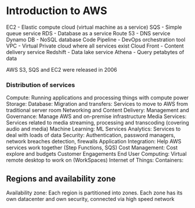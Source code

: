 # Introduction to AWS

EC2 - Elastic compute cloud (virtual machine as a service)
SQS - Simple queue service
RDS - Database as a service
Route 53 - DNS service
Dynamo DB - NoSQL database
Code Pipeline - DevOps orchestration tool
VPC - Virtual Private cloud where all services exist
Cloud Front - Content delivery service
Redshift - Data lake service
Athena - Query petabytes of data

AWS S3, SQS and EC2 were released in 2006

### Distribution of services

Compute: Running applications and processing things with compute power
Storage:
Database:
Migration and transfers: Services to move to AWS from traditional server room
Networking and Content Delivery:
Management and Governance: Manage AWS and on-premise infrastructure
Media Services: Services related to media streaming, processing and transcoding (covering audio and media)
Machine Learning: ML Services
Analytics: Services to deal with loads of data
Security: Authentication, password managers, network breaches detection, firewalls
Application Integration: Help AWS services work together (Step Functions, SQS)
Cost Management: Cost explore and budgets
Customer Engagements
End User Computing: Virtual remote desktop to work on (WorkSpaces)
Internet of Things:
Containers:

## Regions and availability zone

Availability zone: Each region is partitioned into zones. Each zone has its own datacenter and own security, connected
via high speed network